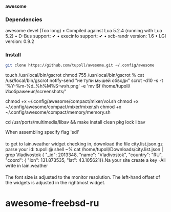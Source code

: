 #### awesome
### Dependencies

awesome devel (Too long)
 • Compiled against Lua 5.2.4 (running with Lua 5.2)
 • D-Bus support: ✔
 • execinfo support: ✔
 • xcb-randr version: 1.6
 • LGI version: 0.9.2

### Install

```bash
git clone https://github.com/tupoll/awesome.git ~/.config/awesome
```
touch /usr/local/bin/gscrot 
chmod 755 /usr/local/bin/gscrot
 % cat /usr/local/bin/gscrot
 notify-send "не тупи мышей обводи"
scrot -d10 -s -t '%Y-%m-%d_%h%M%S-$wx$h.png' -e 'mv $f /home/tupoll/Изображения/screenshots/'

chmod +x ~/.config/awesome/compact/mixer/vol.sh
chmod +x ~/.config/awesome/compact/mixer/mixer.sh
chmod +x ~/.config/awesome/compact/memory/memory.sh

cd /usr/ports/multimedia/libav && make install clean
pkg lock libav

When assembling specify flag 'sdl'
####
to get to lain.weather widget checking in, download the file city.list.json.gz parse your id:
tupoll @ shell ~% cat /home/tupoll/Downloads/city.list.json | grep Vladivostok
{ "_id": 2013348, "name": "Vladivostok", "country": "RU", "coord": { "lon": 131.873535, "lat": 43.105621}}.Na your site create a key -All write in lain.weather
####
The font size is adjusted to the monitor resolution. The left-hand offset of the widgets is adjusted in the rightmost widget.
# awesome-freebsd-ru
